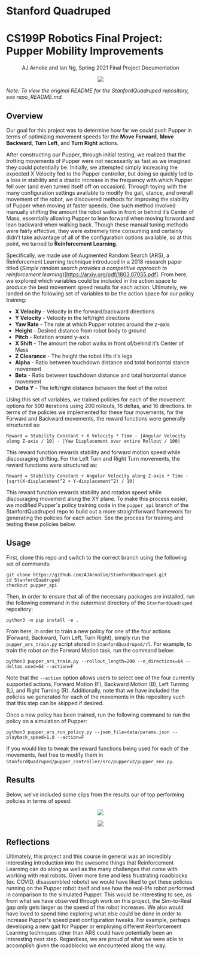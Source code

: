 # Stanford Quadruped

# CS199P Robotics Final Project: Pupper Mobility Improvements
<p align="center">
AJ Arnolie and Ian Ng, Spring 2021 Final Project Documentation
</p>

<p align="center">
  <img src="https://user-images.githubusercontent.com/57520931/172830198-0aa07c93-ac87-444e-b930-929a41eb14fb.gif"/>
</p>

_Note: To view the original README for the StanfordQuadruped repository, see repo_README.md._

## Overview
Our goal for this project was to determine how far we could push Pupper in terms of optimizing movement speeds for the **Move Forward**, **Move Backward**, **Turn Left**, and **Turn Right** actions. 

After constructing our Pupper, through initial testing, we realized that the trotting movements of Pupper were not necessarily as fast as we imagined they could potentially be. Initially, we attempted simply increasing the expected X Velocity fed to the Pupper controller, but doing so quickly led to a loss in stability and a drastic increase in the frequency with which Pupper fell over (and even turned itself off on occasion). Through toying with the many configuration settings available to modify the gait, stance, and overall movement of the robot, we discovered methods for improving the stability of Pupper when moving at faster speeds. One such method involved manually shifting the amount the robot walks in front or behind it’s Center of Mass, essentially allowing Pupper to lean forward when moving forward and lean backward when walking back. Though these manual tuning methods were fairly effective, they were extremely time consuming and certainly didn't take advantage of all of the configuration options available, so at this point, we turned to **Reinforcement Learning**.

Specifically, we made use of Augmented Random Search (ARS), a Reinforcement Learning technique introduced in a 2018 research paper titled (_Simple random search provides a competitive approach to reinforcement learning_)[https://arxiv.org/pdf/1803.07055.pdf]. From here, we explored which variables could be included in the action space to produce the best movement speed results for each action. Ultimately, we landed on the following set of variables to be the action space for our policy training:
- **X Velocity** - Velocity in the forward/backward directions
- **Y Velocity** - Velocity in the left/right directions
- **Yaw Rate** - The rate at which Pupper rotates around the z-axis
- **Height** - Desired distance from robot body to ground
- **Pitch** - Rotation around y-axis
- **X Shift** - The amount the robot walks in front of/behind it’s Center of Mass 
- **Z Clearance** - The height the robot lifts it's legs
- **Alpha** - Ratio between touchdown distance and total horizontal stance movement
- **Beta** - Ratio between touchdown distance and total horizontal stance movement
- **Delta Y** - The left/right distance between the feet of the robot

Using this set of variables, we trained policies for each of the movement options for 500 iterations using 200 rollouts, 16 deltas, and 16 directions. In terms of the policies we implemented for these four movements, for the Forward and Backward movements, the reward functions were generally structured as:

`Reward = Stability Constant + X Velocity * Time - |Angular Velocity along Z-axis / 10| - |Yaw Displacement over entire Rollout / 100|`

This reward function rewards stability and forward motion speed while discouraging drifting. For the Left Turn and Right Turn movements, the reward functions were structured as:

`Reward = Stability Constant + Angular Velocity along Z-axis * Time - |sqrt(X-displacement^2 + Y-displacement^2) / 10|`

This reward function rewards stability and rotation speed while discouraging movement along the XY plane. To make this process easier, we modified Pupper's policy training code in the `pupper_api` branch of the StanfordQuadruped repo to build out a more straightforward framework for generating the policies for each action. See the process for training and testing these policies below.

## Usage

First, clone this repo and switch to the correct branch using the following set of commands:
```
git clone https://github.com/AJArnolie/StanfordQuadruped.git
cd StanfordQuadruped
checkout pupper_api
```

Then, in order to ensure that all of the necessary packages are installed, run the following command in the outermost directory of the `StanfordQuadruped` repository:
```
python3 -m pip install -e .
```

From here, in order to train a new policy for one of the four actions (Forward, Backward, Turn Left, Turn Right), simply run the `pupper_ars_train.py` script stored in `StanfordQuadruped/rl`. For example, to train the robot on the Forward Motion task, run the command below:
```
python3 pupper_ars_train.py --rollout_length=200 --n_directions=64 --deltas_used=64 --action=F
```
Note that the `--action` option allows users to select one of the four currently supported actions, Forward Motion (F), Backward Motion (B), Left Turning (L), and Right Turning (R). Additionally, note that we have included the policies we generated for each of the movements in this repository such that this step can be skipped if desired.

Once a new policy has been trained, run the following command to run the policy on a simulation of Pupper:
```
python3 pupper_ars_run_policy.py --json_file=data/params.json --playback_speed=1.0 --action=F
```
If you would like to tweak the reward functions being used for each of the movements, feel free to modify them in `StanfordQuadruped/pupper_controller/src/pupperv2/pupper_env.py`.

## Results
Below, we've included some clips from the results our of top performing policies in terms of speed:

<p align="center">
  <img src="https://user-images.githubusercontent.com/57520931/172830198-0aa07c93-ac87-444e-b930-929a41eb14fb.gif"/>
</p>

<p align="center">
  <img src="https://user-images.githubusercontent.com/57520931/172841125-6d5bd62c-d359-4b06-abe4-e7c709388d5e.gif"/>
</p>

## Reflections
Ultimately, this project and this course in general was an incredibly interesting introduction into the awesome things that Reinforcement Learning can do along as well as the many challenges that come with working with real robots. Given more time and less frustrating roadblocks (ex. COVID, disassembled robots) we would have liked to get these policies running on the Pupper robot itself and see how the real-life robot performed in comparison to the simulated Pupper. This would be interesting to see, as from what we have observed through work on this project, the Sim-to-Real gap only gets larger as the speed of the robot increases. We also would have loved to spend time exploring what else could be done in order to increase Pupper's speed past configuration tweaks. For example, perhaps developing a new gait for Pupper or employing different Reinforcement Learning techniques other than ARS could have potentially been an interesting next step. Regardless, we are proud of what we were able to accomplish given the roadblocks we encountered along the way.
